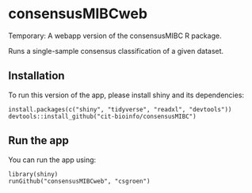 # consensusMIBCweb
Temporary: A webapp version of the consensusMIBC R package. 

Runs a single-sample consensus classification of a given dataset.

## Installation

To run this version of the app, please install shiny and its dependencies:

```{r}
install.packages(c("shiny", "tidyverse", "readxl", "devtools"))
devtools::install_github("cit-bioinfo/consensusMIBC")
```

## Run the app

You can run the app using:

```{r}
library(shiny)
runGithub("consensusMIBCweb", "csgroen")
```
